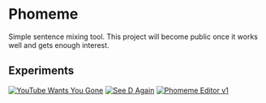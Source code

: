 # Phomeme
Simple sentence mixing tool.
This project will become public once it works well and gets enough interest.

## Experiments
[![YouTube Wants You Gone](https://img.youtube.com/vi/B6BDVJbobwY/mqdefault.jpg)](https://youtu.be/B6BDVJbobwY)
[![See D Again](https://img.youtube.com/vi/MHPQJgmPjko/mqdefault.jpg)](https://youtu.be/MHPQJgmPjko)
[![Phomeme Editor v1](https://img.youtube.com/vi/O1LLjuypkrg/mqdefault.jpg)](https://youtu.be/O1LLjuypkrg)

